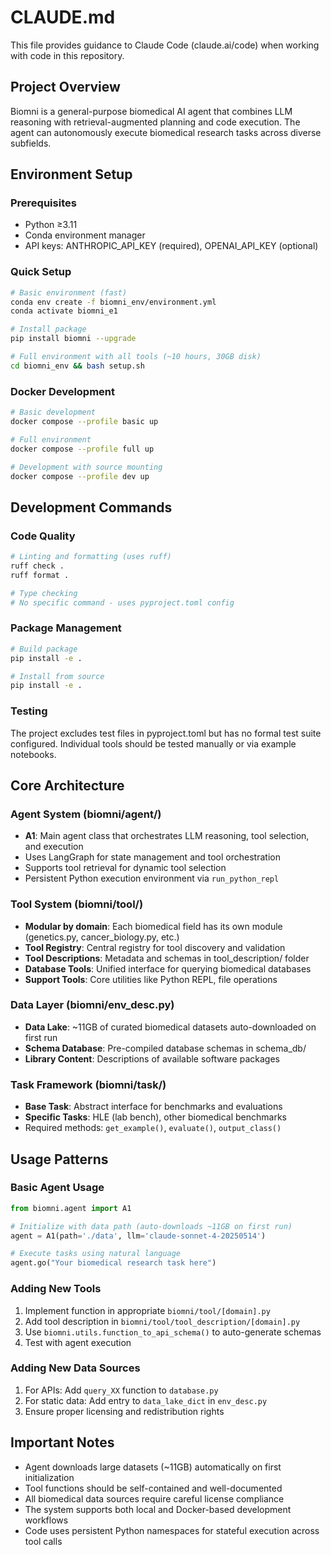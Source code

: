 # CLAUDE.md

This file provides guidance to Claude Code (claude.ai/code) when working with code in this repository.

## Project Overview

Biomni is a general-purpose biomedical AI agent that combines LLM reasoning with retrieval-augmented planning and code execution. The agent can autonomously execute biomedical research tasks across diverse subfields.

## Environment Setup

### Prerequisites
- Python ≥3.11
- Conda environment manager
- API keys: ANTHROPIC_API_KEY (required), OPENAI_API_KEY (optional)

### Quick Setup
```bash
# Basic environment (fast)
conda env create -f biomni_env/environment.yml
conda activate biomni_e1

# Install package
pip install biomni --upgrade

# Full environment with all tools (~10 hours, 30GB disk)
cd biomni_env && bash setup.sh
```

### Docker Development
```bash
# Basic development
docker compose --profile basic up

# Full environment 
docker compose --profile full up

# Development with source mounting
docker compose --profile dev up
```

## Development Commands

### Code Quality
```bash
# Linting and formatting (uses ruff)
ruff check .
ruff format .

# Type checking
# No specific command - uses pyproject.toml config
```

### Package Management
```bash
# Build package
pip install -e .

# Install from source
pip install -e .
```

### Testing
The project excludes test files in pyproject.toml but has no formal test suite configured. Individual tools should be tested manually or via example notebooks.

## Core Architecture

### Agent System (biomni/agent/)
- **A1**: Main agent class that orchestrates LLM reasoning, tool selection, and execution
- Uses LangGraph for state management and tool orchestration
- Supports tool retrieval for dynamic tool selection
- Persistent Python execution environment via `run_python_repl`

### Tool System (biomni/tool/)
- **Modular by domain**: Each biomedical field has its own module (genetics.py, cancer_biology.py, etc.)
- **Tool Registry**: Central registry for tool discovery and validation
- **Tool Descriptions**: Metadata and schemas in tool_description/ folder
- **Database Tools**: Unified interface for querying biomedical databases
- **Support Tools**: Core utilities like Python REPL, file operations

### Data Layer (biomni/env_desc.py)
- **Data Lake**: ~11GB of curated biomedical datasets auto-downloaded on first run
- **Schema Database**: Pre-compiled database schemas in schema_db/
- **Library Content**: Descriptions of available software packages

### Task Framework (biomni/task/)
- **Base Task**: Abstract interface for benchmarks and evaluations
- **Specific Tasks**: HLE (lab bench), other biomedical benchmarks
- Required methods: `get_example()`, `evaluate()`, `output_class()`

## Usage Patterns

### Basic Agent Usage
```python
from biomni.agent import A1

# Initialize with data path (auto-downloads ~11GB on first run)
agent = A1(path='./data', llm='claude-sonnet-4-20250514')

# Execute tasks using natural language
agent.go("Your biomedical research task here")
```

### Adding New Tools
1. Implement function in appropriate `biomni/tool/[domain].py`
2. Add tool description in `biomni/tool/tool_description/[domain].py`
3. Use `biomni.utils.function_to_api_schema()` to auto-generate schemas
4. Test with agent execution

### Adding New Data Sources
1. For APIs: Add `query_XX` function to `database.py`
2. For static data: Add entry to `data_lake_dict` in `env_desc.py`
3. Ensure proper licensing and redistribution rights

## Important Notes

- Agent downloads large datasets (~11GB) automatically on first initialization
- Tool functions should be self-contained and well-documented
- All biomedical data sources require careful license compliance
- The system supports both local and Docker-based development workflows
- Code uses persistent Python namespaces for stateful execution across tool calls